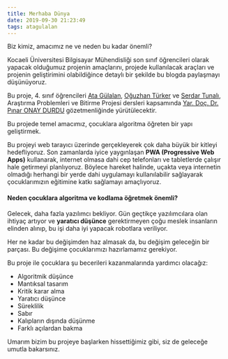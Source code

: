 ```yaml
---
title: Merhaba Dünya
date: 2019-09-30 21:23:49
tags: atagulalan
---
```

Biz kimiz, amacımız ne ve neden bu kadar önemli?
<!-- more --> 
Kocaeli Üniversitesi Bilgisayar Mühendisliği son sınıf öğrencileri olarak yapacak olduğumuz projenin amaçlarını, projede kullanılacak araçları ve projenin geliştirimini olabildiğince detaylı bir şekilde bu blogda paylaşmayı düşünüyoruz.

Bu proje, 4. sınıf öğrencileri [Ata Gülalan](https://github.com/atagulalan), [Oğuzhan Türker](https://github.com/oguzturker8) ve [Serdar Tunalı](https://github.com/fxy0), Araştırma Problemleri ve Bitirme Projesi dersleri kapsamında [Yar. Doç. Dr. Pınar ONAY DURDU](http://akademikpersonel.kocaeli.edu.tr/pinar.onaydurdu/) gözetmenliğinde yürütülecektir.

Bu projede temel amacımız, çocuklara algoritma öğreten bir yapı geliştirmek.

Bu projeyi web tarayıcı üzerinde gerçekleyerek çok daha büyük bir kitleyi hedefliyoruz. Son zamanlarda iyice yaygınlaşan __PWA (Progressive Web Apps)__ kullanarak, internet olmasa dahi cep telefonları ve tabletlerde çalışır hale getirmeyi planlıyoruz. Böylece hareket halinde, uçakta veya internetin olmadığı herhangi bir yerde dahi uygulamayı kullanılabilir sağlayarak çocuklarımızın eğitimine katkı sağlamayı amaçlıyoruz.

#### Neden çocuklara algoritma ve kodlama öğretmek önemli?

Gelecek, daha fazla yazılımcı bekliyor. Gün geçtikçe yazılımcılara olan ihtiyaç artıyor ve **yaratıcı düşünce** gerektirmeyen çoğu meslek insanların elinden alınıp, bu işi daha iyi yapacak robotlara veriliyor.

Her ne kadar bu değişimden haz almasak da, bu değişim geleceğin bir parçası. Bu değişime çocuklarımızı hazırlamamız gerekiyor.

Bu proje ile çocuklara şu becerileri kazanmalarında yardımcı olacağız:
- Algoritmik düşünce
- Mantıksal tasarım
- Kritik karar alma
- Yaratıcı düşünce
- Süreklilik
- Sabır
- Kalıpların dışında düşünme
- Farklı açılardan bakma

Umarım bizim bu projeye başlarken hissettiğimiz gibi, siz de geleceğe umutla bakarsınız.